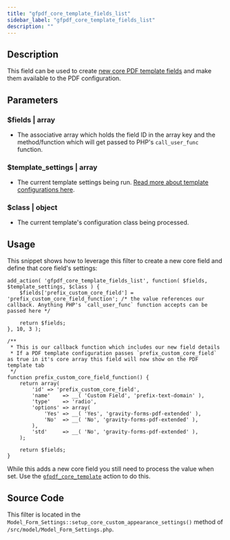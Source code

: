 ```yaml
---
title: "gfpdf_core_template_fields_list"
sidebar_label: "gfpdf_core_template_fields_list"
description: ""
---
```


## Description 

This field can be used to create [new core PDF template fields](developer-template-configuration-and-image.md#core-fields) and make them available to the PDF configuration.

## Parameters 

### $fields | array
*  The associative array which holds the field ID in the array key and the method/function which will get passed to PHP's `call_user_func` function. 

### $template_settings | array
*  The current template settings being run. [Read more about template configurations here](developer-template-configuration-and-image.md#core-fields).

### $class | object
*  The current template's configuration class being processed.

## Usage 

This snippet shows how to leverage this filter to create a new core field and define that core field's settings:

```.language-php
add_action( 'gfpdf_core_template_fields_list', function( $fields, $template_settings, $class ) {
	$fields['prefix_custom_core_field'] = 'prefix_custom_core_field_function'; /* the value references our callback. Anything PHP's `call_user_func` function accepts can be passed here */

	return $fields;
}, 10, 3 );

/**
 * This is our callback function which includes our new field details
 * If a PDF template configuration passes `prefix_custom_core_field` as true in it's core array this field will now show on the PDF template tab
 */
function prefix_custom_core_field_function() {
	return array(
		'id' => 'prefix_custom_core_field',
		'name'    => __( 'Custom Field', 'prefix-text-domain' ),
		'type'    => 'radio',
		'options' => array(
			'Yes' => __( 'Yes', 'gravity-forms-pdf-extended' ),
			'No'  => __( 'No', 'gravity-forms-pdf-extended' ),
		),
		'std'     => __( 'No', 'gravity-forms-pdf-extended' ),
	);

	return $fields;
}
```

While this adds a new core field you still need to process the value when set. Use the [`gfpdf_core_template`](gfpdf_core_template.md) action to do this. 

## Source Code 

This filter is located in the `Model_Form_Settings::setup_core_custom_appearance_settings()` method of `/src/model/Model_Form_Settings.php`.